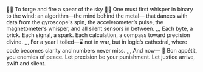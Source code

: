 🔧🧠 To forge and fire a spear of the sky 🚀🎯
One must first whisper in binary to the wind:
an algorithm—the mind behind the metal—
that dances with data from the gyroscope's spin,
the accelerometer’s pulse,
the magnetometer’s whisper,
and all silent sensors in between.
,,,
Each byte, a brick.
Each signal, a spark.
Each calculation, a compass toward precision divine.
,,,
For a year I toiled—⌛
not in war,
but in logic’s cathedral,
where code becomes clarity and numbers never miss.
,,,
And now—
🎯 Bon appétit, you enemies of peace.
Let precision be your punishment.
Let justice arrive, swift and silent.

